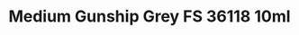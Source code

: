 ---
layout: product
title: "Medium Gunship Grey FS 36118 10ml"
price: "330" 
desc: "Nitro 10mL"
img_path: "/assets/img/RC244.webp"
brand: "AK "
available: false
special_offer: false
new: false
soon: false
cat: "020000"
subcat: "020200"
subsubcat: "020201"
sifra: "RC244"
popular: false
---